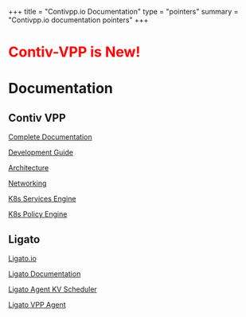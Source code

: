 +++
title = "Contivpp.io Documentation"
type = "pointers"
summary = "Contivpp.io documentation pointers"
+++

<h1><span style="color:red">Contiv-VPP is New!</span></h1>

# Documentation

## Contiv VPP

[Complete Documentation](https://github.com/contiv/vpp/tree/master/docs)

[Development Guide](https://github.com/contiv/vpp/tree/master/docs/dev-guide)

[Architecture](https://github.com/contiv/vpp/blob/master/docs/ARCHITECTURE.md)

[Networking](https://github.com/contiv/vpp/blob/master/docs/NETWORKING.md)

[K8s Services Engine](https://github.com/contiv/vpp/blob/master/docs/dev-guide/SERVICES.md)

[K8s Policy Engine](https://github.com/contiv/vpp/blob/master/docs/dev-guide/POLICIES.md)


## Ligato 

[Ligato.io](https://ligato.io/)

[Ligato Documentation](https://docs.ligato.io/en/latest/)

[Ligato Agent KV Scheduler](https://docs.ligato.io/en/latest/developer-guide/kvscheduler/)

[Ligato VPP Agent](https://docs.ligato.io/en/latest/intro/agent/)


